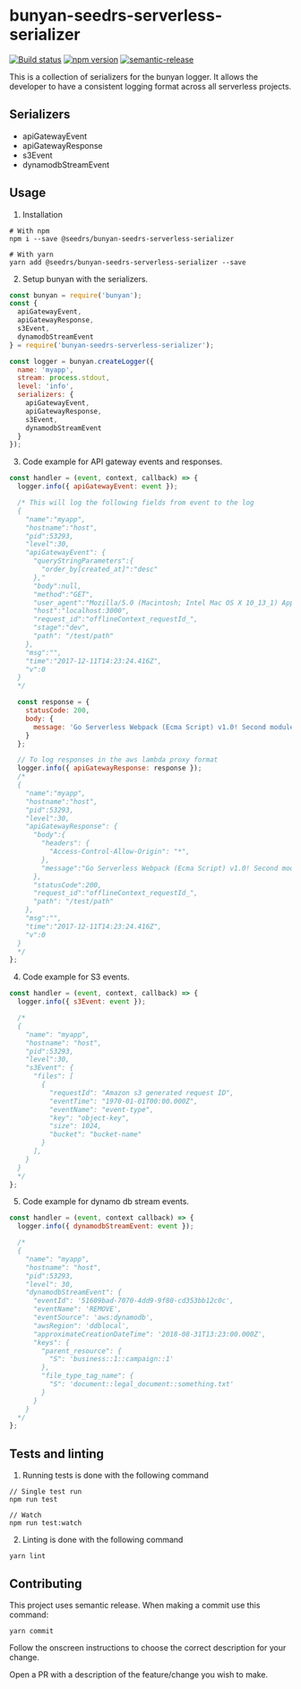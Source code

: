 # bunyan-seedrs-serverless-serializer

[![Build status](https://badge.buildkite.com/f030295b9a489fbaf03109a045601898d8f5e8e4a8dcd848d4.svg)](https://buildkite.com/seedrs/bunyan-serverless-serializers) [![npm version](https://badge.fury.io/js/%40seedrs%2Fbunyan-seedrs-serverless-serializer.svg)](https://badge.fury.io/js/%40seedrs%2Fbunyan-seedrs-serverless-serializer) [![semantic-release](https://img.shields.io/badge/%20%20%F0%9F%93%A6%F0%9F%9A%80-semantic--release-e10079.svg)](https://github.com/semantic-release/semantic-release)

This is a collection of serializers for the bunyan logger.  It allows
the developer to have a consistent logging format across all serverless
projects.

## Serializers

- apiGatewayEvent
- apiGatewayResponse
- s3Event
- dynamodbStreamEvent

## Usage

1. Installation
```
# With npm
npm i --save @seedrs/bunyan-seedrs-serverless-serializer

# With yarn
yarn add @seedrs/bunyan-seedrs-serverless-serializer --save
```

2. Setup bunyan with the serializers.
```javascript
const bunyan = require('bunyan');
const {
  apiGatewayEvent,
  apiGatewayResponse,
  s3Event,
  dynamodbStreamEvent
} = require('bunyan-seedrs-serverless-serializer');

const logger = bunyan.createLogger({
  name: 'myapp',
  stream: process.stdout,
  level: 'info',
  serializers: {
    apiGatewayEvent,
    apiGatewayResponse,
    s3Event,
    dynamodbStreamEvent
  }
});
```

3. Code example for API gateway events and responses.
```javascript
const handler = (event, context, callback) => {
  logger.info({ apiGatewayEvent: event });

  /* This will log the following fields from event to the log
  {
    "name":"myapp",
    "hostname":"host",
    "pid":53293,
    "level":30,
    "apiGatewayEvent": {
      "queryStringParameters":{
        "order_by[created_at]":"desc"
      },"
      "body":null,
      "method":"GET",
      "user_agent":"Mozilla/5.0 (Macintosh; Intel Mac OS X 10_13_1) AppleWebKit/537.36 (KHTML, like Gecko) Chrome/62.0.3202.94 Safari/537.36",
      "host":"localhost:3000",
      "request_id":"offlineContext_requestId_",
      "stage":"dev",
      "path": "/test/path"
    },
    "msg":"",
    "time":"2017-12-11T14:23:24.416Z",
    "v":0
  }
  */

  const response = {
    statusCode: 200,
    body: {
      message: 'Go Serverless Webpack (Ecma Script) v1.0! Second module!',
    }
  };

  // To log responses in the aws lambda proxy format
  logger.info({ apiGatewayResponse: response });
  /*
  {
    "name":"myapp",
    "hostname":"host",
    "pid":53293,
    "level":30,
    "apiGatewayResponse": {
      "body":{
        "headers": {
          "Access-Control-Allow-Origin": "*",
        },
        "message":"Go Serverless Webpack (Ecma Script) v1.0! Second module!"
      },
      "statusCode":200,
      "request_id":"offlineContext_requestId_",
      "path": "/test/path"
    },
    "msg":"",
    "time":"2017-12-11T14:23:24.416Z",
    "v":0
  }
  */
};
```

4. Code example for S3 events.

```javascript
const handler = (event, context, callback) => {
  logger.info({ s3Event: event });

  /*
  {
    "name": "myapp",
    "hostname": "host",
    "pid":53293,
    "level":30,
    "s3Event": {
      "files": [
        {
          "requestId": "Amazon s3 generated request ID",
          "eventTime": "1970-01-01T00:00.000Z",
          "eventName": "event-type",
          "key": "object-key",
          "size": 1024,
          "bucket": "bucket-name"
        }
      ],
    }
  }
  */
};
```

5. Code example for dynamo db stream events.

```javascript
const handler = (event, context callback) => {
  logger.info({ dynamodbStreamEvent: event });

  /*
  {
    "name": "myapp",
    "hostname": "host",
    "pid":53293,
    "level": 30,
    "dynamodbStreamEvent": {
      "eventId": '51609bad-7070-4dd9-9f80-cd353bb12c0c',
      "eventName": 'REMOVE',
      "eventSource": 'aws:dynamodb',
      "awsRegion": 'ddblocal',
      "approximateCreationDateTime": '2018-08-31T13:23:00.000Z',
      "keys": {
        "parent_resource": {
          "S": 'business::1::campaign::1'
        },
        "file_type_tag_name": {
          "S": 'document::legal_document::something.txt'
        }
      }
    }
  */
};
```

## Tests and linting

1. Running tests is done with the following command

```
// Single test run
npm run test

// Watch
npm run test:watch
```

2. Linting is done with the following command

```
yarn lint
```

## Contributing

This project uses semantic release. When making a commit use this
command:

```
yarn commit
```

Follow the onscreen instructions to choose the correct description for
your change.

Open a PR with a description of the feature/change you wish to make.
